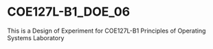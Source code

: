 # COE127L-B1_DOE_06
This is a Design of Experiment for COE127L-B1 Principles of Operating Systems Laboratory
